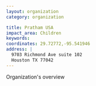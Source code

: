 ```yaml
---
layout: organization
category: organization

title: Pratham USA
impact_area: Children
keywords: 
coordinates: 29.72772,-95.541946
address: |
  9703 Richmond Ave suite 102
  Houston TX 77042
---
```

Organization's overview
